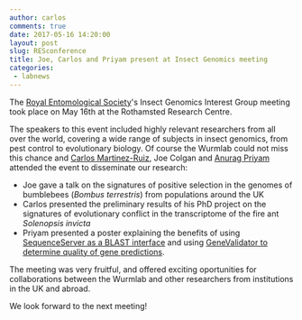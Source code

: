 ```yaml
---
author: carlos
comments: true
date: 2017-05-16 14:20:00
layout: post
slug: RESconference
title: Joe, Carlos and Priyam present at Insect Genomics meeting
categories:
 - labnews
---
```


The [Royal Entomological Society](http://www.royensoc.co.uk/)'s Insect Genomics Interest Group meeting took place on May 16th at the Rothamsted Research Centre.

The speakers to this event included highly relevant researchers from all over the world, covering a wide range of subjects in insect genomics, from pest control to evolutionary biology. Of course the Wurmlab could not miss this chance and [Carlos Martinez-Ruiz](/team/cmartinezruiz/index.html), Joe Colgan and [Anurag Priyam](/team/priyam/index.html) attended the event to disseminate our research:

* Joe gave a talk on the signatures of positive selection in the genomes of bumblebees (*Bombus terrestris*) from populations around the UK
* Carlos presented the preliminary results of his PhD project on the signatures of evolutionary conflict in the transcriptome of the fire ant *Solenopsis invicta*
* Priyam presented a poster explaining the benefits of using [SequenceServer as a BLAST interface](http://www.sequenceserver.com) and using [GeneValidator to determine quality of gene predictions](https://academic.oup.com/bioinformatics/article-lookup/doi/10.1093/bioinformatics/btw015).

The meeting was very fruitful, and offered exciting oportunities for collaborations between the Wurmlab and other researchers from institutions in the UK and abroad.

We look forward to the next meeting!
